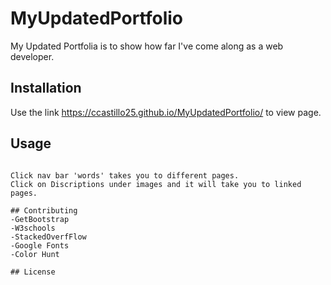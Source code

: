 # MyUpdatedPortfolio

My Updated Portfolia is to show how far I've come along as a web developer.

## Installation

Use the link https://ccastillo25.github.io/MyUpdatedPortfolio/ to view page.

## Usage

```Bootstrap was used for nav bar, card, and accordian styles.

Click nav bar 'words' takes you to different pages.
Click on Discriptions under images and it will take you to linked pages.

## Contributing
-GetBootstrap
-W3schools
-StackedOverfFlow
-Google Fonts
-Color Hunt

## License
